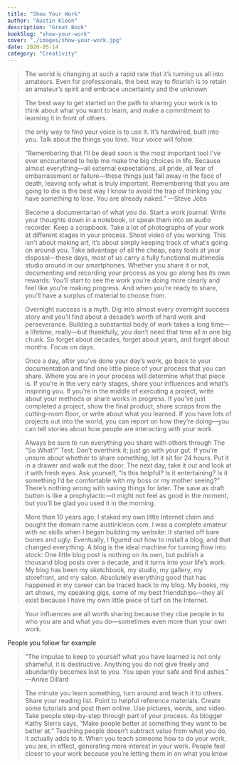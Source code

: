 ```yaml
---
title: "Show Your Work"
author: "Austin Kleon"
description: "Great Book"
bookSlug: "show-your-work"
cover: "./images/show-your-work.jpg"
date: 2020-05-14
category: "Creativity"
---
```


> The world is changing at such a rapid rate that it’s turning us all into amateurs. Even for professionals, the best way to flourish is to retain an amateur’s spirit and embrace uncertainty and the unknown


> The best way to get started on the path to sharing your work is to think about what you want to learn, and make a commitment to learning it in front of others.


> the only way to find your voice is to use it. It’s hardwired, built into you. Talk about the things you love. Your voice will follow.


> “Remembering that I’ll be dead soon is the most important tool I’ve ever encountered to help me make the big choices in life. Because almost everything—all external expectations, all pride, all fear of embarrassment or failure—these things just fall away in the face of death, leaving only what is truly important. Remembering that you are going to die is the best way I know to avoid the trap of thinking you have something to lose. You are already naked.” —Steve Jobs


> Become a documentarian of what you do. Start a work journal: Write your thoughts down in a notebook, or speak them into an audio recorder. Keep a scrapbook. Take a lot of photographs of your work at different stages in your process. Shoot video of you working. This isn’t about making art, it’s about simply keeping track of what’s going on around you. Take advantage of all the cheap, easy tools at your disposal—these days, most of us carry a fully functional multimedia studio around in our smartphones. Whether you share it or not, documenting and recording your process as you go along has its own rewards: You’ll start to see the work you’re doing more clearly and feel like you’re making progress. And when you’re ready to share, you’ll have a surplus of material to choose from.


> Overnight success is a myth. Dig into almost every overnight success story and you’ll find about a decade’s worth of hard work and perseverance. Building a substantial body of work takes a long time—a lifetime, really—but thankfully, you don’t need that time all in one big chunk. So forget about decades, forget about years, and forget about months. Focus on days.


> Once a day, after you’ve done your day’s work, go back to your documentation and find one little piece of your process that you can share. Where you are in your process will determine what that piece is. If you’re in the very early stages, share your influences and what’s inspiring you. If you’re in the middle of executing a project, write about your methods or share works in progress. If you’ve just completed a project, show the final product, share scraps from the cutting-room floor, or write about what you learned. If you have lots of projects out into the world, you can report on how they’re doing—you can tell stories about how people are interacting with your work.


> Always be sure to run everything you share with others through The “So What?” Test. Don’t overthink it; just go with your gut. If you’re unsure about whether to share something, let it sit for 24 hours. Put it in a drawer and walk out the door. The next day, take it out and look at it with fresh eyes. Ask yourself, “Is this helpful? Is it entertaining? Is it something I’d be comfortable with my boss or my mother seeing?” There’s nothing wrong with saving things for later. The save as draft button is like a prophylactic—it might not feel as good in the moment, but you’ll be glad you used it in the morning.


> More than 10 years ago, I staked my own little Internet claim and bought the domain name austinkleon.com. I was a complete amateur with no skills when I began building my website: It started off bare bones and ugly. Eventually, I figured out how to install a blog, and that changed everything. A blog is the ideal machine for turning flow into stock: One little blog post is nothing on its own, but publish a thousand blog posts over a decade, and it turns into your life’s work. My blog has been my sketchbook, my studio, my gallery, my storefront, and my salon. Absolutely everything good that has happened in my career can be traced back to my blog. My books, my art shows, my speaking gigs, some of my best friendships—they all exist because I have my own little piece of turf on the Internet.


> Your influences are all worth sharing because they clue people in to who you are and what you do—sometimes even more than your own work.

People you follow for example


> “The impulse to keep to yourself what you have learned is not only shameful, it is destructive. Anything you do not give freely and abundantly becomes lost to you. You open your safe and find ashes.” —Annie Dillard


> The minute you learn something, turn around and teach it to others. Share your reading list. Point to helpful reference materials. Create some tutorials and post them online. Use pictures, words, and video. Take people step-by-step through part of your process. As blogger Kathy Sierra says, “Make people better at something they want to be better at.” Teaching people doesn’t subtract value from what you do, it actually adds to it. When you teach someone how to do your work, you are, in effect, generating more interest in your work. People feel closer to your work because you’re letting them in on what you know

